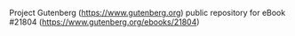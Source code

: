 Project Gutenberg (https://www.gutenberg.org) public repository for eBook #21804 (https://www.gutenberg.org/ebooks/21804)
